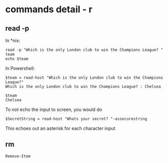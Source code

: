 # commands detail - r

## read -p

In \*nix:

~~~~~~~~
read -p "Which is the only London club to win the Champions League? " team
echo $team
~~~~~~~~
In Powershell:

~~~~~~~~
$team = read-host "Which is the only London club to win the Champions League?"
Which is the only London club to win the Champions League? : Chelsea

$team
Chelsea
~~~~~~~~

To _not_ echo the input to screen, you would do

~~~~~~~~
$SecretString = read-host "Whats your secret? "-assecurestring
~~~~~~~~

This echoes out an asterisk  for each character input


## rm

~~~~~~~~
Remove-Item
~~~~~~~~

